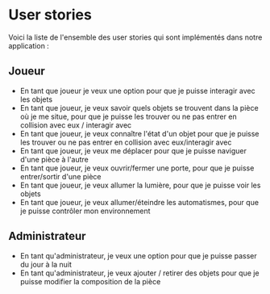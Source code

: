 # User stories
Voici la liste de l'ensemble des user stories qui sont implémentés dans notre application :
## Joueur
* En tant que joueur je veux une option pour que je puisse interagir avec les objets
* En tant que joueur, je veux savoir quels objets se trouvent dans la pièce où je me situe, pour que je puisse les trouver ou ne pas entrer en collision avec eux / interagir avec
* En tant que joueur, je veux connaître l'état d'un objet pour que je puisse les trouver ou ne pas entrer en collision avec eux/interagir avec
* En tant que joueur, je veux me déplacer pour que je puisse naviguer d'une pièce à l'autre
* En tant que joueur, je veux ouvrir/fermer une porte, pour que je puisse entrer/sortir d'une pièce
* En tant que joueur, je veux allumer la lumière, pour que je puisse voir les objets
* En tant que joueur, je veux allumer/éteindre les automatismes, pour que je puisse contrôler mon environnement
## Administrateur
* En tant qu'administrateur, je veux une option pour que je puisse passer du jour à la nuit
* En tant qu'administrateur, je veux ajouter / retirer des objets pour que je puisse modifier la composition de la pièce